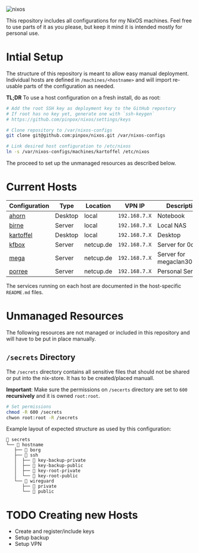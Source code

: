 ![nixos](https://socialify.git.ci/pinpox/nixos/image?description=1&descriptionEditable=My%20NixOS%20Configurations&font=Source%20Code%20Pro&forks=1&issues=1&logo=https%3A%2F%2Fpablo.tools%2Fnixoscolorful.svg&owner=1&pattern=Circuit%20Board&pulls=1&stargazers=1&theme=Light)

This repository includes all configurations for my NixOS machines. Feel free to
use parts of it as you please, but keep it mind it is intended mostly for
personal use.

# Intial Setup

The structure of this repository is meant to allow easy manual deployment.
Individual hosts are defined in `/machines/<hostname>` and will import
re-usable parts of the configuration as needed. 

**TL;DR** To use a host configuration on a fresh install, do as root:
```bash
# Add the root SSH key as deployment key to the GitHub repostory
# If root has no key yet, generate one with `ssh-keygen`
# https://github.com/pinpox/nixos/settings/keys

# Clone repository to /var/nixos-configs
git clone git@github.com:pinpox/nixos.git /var/nixos-configs

# Link desired host configuration to /etc/nixos
ln -s /var/nixos-configs/machines/kartoffel /etc/nixos
```

The proceed to set up the unmanaged resources as described below.


# Current Hosts

| Configuration                       | Type      | Location    | VPN IP | Description                  |
| ----------------------------------- | --------- | ----------- | ------ | ---------------------------- |
| [ahorn](./machines/ahorn)           | Desktop   | local       | `192.168.7.X` | Notebook                     |
| [birne](./machines/birne)           | Server    | local       | `192.168.7.X` | Local NAS                    |
| [kartoffel](./machines/kartoffel)   | Desktop   | local       | `192.168.7.X` | Desktop                      |
| [kfbox](./machines/kfbox)           | Server    | netcup.de   | `192.168.7.X` | Server for 0cx.de            |
| [mega](./machines/mega)             | Server    | netcup.de   | `192.168.7.X` | Server for megaclan3000.de   |
| [porree](./machines/porree)         | Server    | netcup.de   | `192.168.7.X` | Personal Server              |

The services running on each host are documented in the host-specific
`README.md` files.

# Unmanaged Resources

The following resources are not managed or included in this repository and will
have to be put in place manually.

## `/secrets` Directory

The `/secrets` directory contains all sensitive files that should not be shared
or put into the nix-store. It has to be created/placed manuall.

**Important**: Make sure the permissions on `/secerts` directory are set to
`600` **recursively** and it is owned `root:root`.

``` bash
# Set permissions
chmod -R 600 /secrets
chwon root:root -R /secrets
```

Example layout of expected structure as used by this configuration:

```
 secrets
└──  hostname
   ├──  borg
   ├──  ssh
   │  ├──  key-backup-private
   │  ├──  key-backup-public
   │  ├──  key-root-private
   │  └──  key-root-public
   └──  wireguard
      ├──  private
      └──  public
```

# TODO Creating new Hosts
- Create and register/include keys
- Setup backup
- Setup VPN
